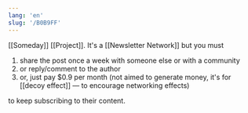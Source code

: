 ```yaml
---
lang: 'en'
slug: '/B0B9FF'
---
```


[[Someday]] [[Project]]. It's a [[Newsletter Network]] but you must

1. share the post once a week with someone else or with a community
2. or reply/comment to the author
3. or, just pay $0.9 per month (not aimed to generate money, it's for [[decoy effect]] — to encourage networking effects)

to keep subscribing to their content.
